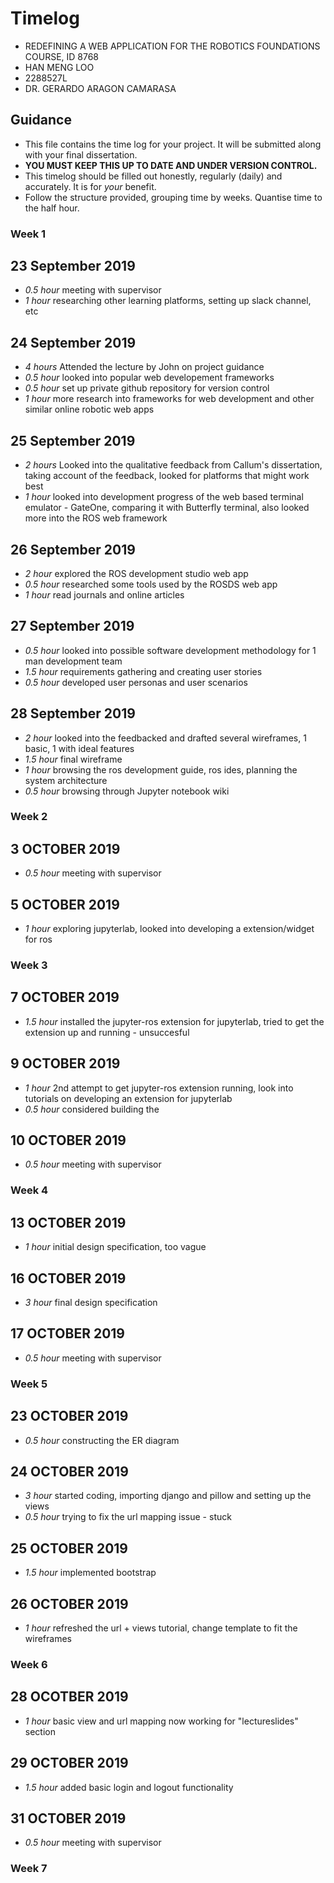# Timelog

* REDEFINING A WEB APPLICATION FOR THE ROBOTICS FOUNDATIONS COURSE, ID 8768
* HAN MENG LOO
* 2288527L
* DR. GERARDO ARAGON CAMARASA

## Guidance

* This file contains the time log for your project. It will be submitted along with your final dissertation.
* **YOU MUST KEEP THIS UP TO DATE AND UNDER VERSION CONTROL.**
* This timelog should be filled out honestly, regularly (daily) and accurately. It is for *your* benefit.
* Follow the structure provided, grouping time by weeks.  Quantise time to the half hour.

### Week 1

## 23 September 2019

* *0.5 hour* meeting with supervisor
* *1 hour* researching other learning platforms, setting up slack channel, etc

## 24 September 2019

* *4 hours* Attended the lecture by John on project guidance
* *0.5 hour* looked into popular web developement frameworks
* *0.5 hour* set up private github repository for version control
* *1 hour* more research into frameworks for web development and other similar online robotic web apps

## 25 September 2019

* *2 hours* Looked into the qualitative feedback from Callum's dissertation, taking account of the feedback, looked for platforms that might work best
* *1 hour* looked into development progress of the web based terminal emulator - GateOne, comparing it with Butterfly terminal, also looked more into the ROS web framework

## 26 September 2019

* *2 hour* explored the ROS development studio web app
* *0.5 hour* researched some tools used by the ROSDS web app
* *1 hour* read journals and online articles

## 27 September 2019

* *0.5 hour* looked into possible software development methodology for 1 man development team
* *1.5 hour* requirements gathering and creating user stories
* *0.5 hour* developed user personas and user scenarios

## 28 September 2019

* *2 hour* looked into the feedbacked and drafted several wireframes, 1 basic, 1 with ideal features
* *1.5 hour* final wireframe
* *1 hour* browsing the ros development guide, ros ides, planning the system architecture
* *0.5 hour* browsing through Jupyter notebook wiki

### Week 2 

## 3 OCTOBER 2019 

* *0.5 hour* meeting with supervisor 

## 5 OCTOBER 2019

* *1 hour* exploring jupyterlab, looked into developing a extension/widget for ros

### Week 3

## 7 OCTOBER 2019

* *1.5 hour* installed the jupyter-ros extension for jupyterlab, tried to get the extension up and running - unsuccesful

## 9 OCTOBER 2019

* *1 hour* 2nd attempt to get jupyter-ros extension running, look into tutorials on developing an extension for jupyterlab
* *0.5 hour* considered building the 

## 10 OCTOBER 2019

* *0.5 hour* meeting with supervisor

### Week 4

## 13 OCTOBER 2019

* *1 hour* initial design specification, too vague

## 16 OCTOBER 2019

* *3 hour* final design specification

## 17 OCTOBER 2019

* *0.5 hour* meeting with supervisor

### Week 5

## 23 OCTOBER 2019

* *0.5 hour* constructing the ER diagram

## 24 OCTOBER 2019

* *3 hour* started coding, importing django and pillow and setting up the views
* *0.5 hour* trying to fix the url mapping issue - stuck

## 25 OCTOBER 2019

* *1.5 hour* implemented bootstrap

## 26 OCTOBER 2019

* *1 hour* refreshed the url + views tutorial, change template to fit the wireframes

### Week 6

## 28 OCOTBER 2019

* *1 hour* basic view and url mapping now working for "lectureslides" section

## 29 OCTOBER 2019

* *1.5 hour* added basic login and logout functionality

## 31 OCTOBER 2019

* *0.5 hour* meeting with supervisor

### Week 7


















